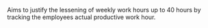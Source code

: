 Aims to justify the lessening of weekly work hours up to 40 hours by tracking the employees actual productive work hour.
